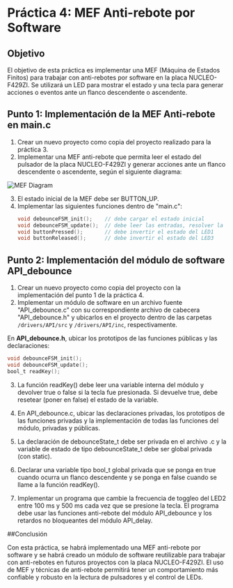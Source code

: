 # Práctica 4: MEF Anti-rebote por Software

## Objetivo
El objetivo de esta práctica es implementar una MEF (Máquina de Estados Finitos) para trabajar con anti-rebotes por software en la placa NUCLEO-F429ZI. Se utilizará un LED para mostrar el estado y una tecla para generar acciones o eventos ante un flanco descendente o ascendente.

## Punto 1: Implementación de la MEF Anti-rebote en main.c
1. Crear un nuevo proyecto como copia del proyecto realizado para la práctica 3.
2. Implementar una MEF anti-rebote que permita leer el estado del pulsador de la placa NUCLEO-F429ZI y generar acciones ante un flanco descendente o ascendente, según el siguiente diagrama:

![MEF Diagram](https://github.com/Kzamudioq/PdM_workspace/assets/138271936/cbd41b41-f591-4ac2-ba54-c7b0e47fe377)

3. El estado inicial de la MEF debe ser BUTTON_UP.
4. Implementar las siguientes funciones dentro de "main.c":
   ```c
   void debounceFSM_init();    // debe cargar el estado inicial
   void debounceFSM_update();  // debe leer las entradas, resolver la lógica de transición de estados y actualizar las salidas
   void buttonPressed();       // debe invertir el estado del LED1
   void buttonReleased();      // debe invertir el estado del LED3

## Punto 2: Implementación del módulo de software API_debounce
1. Crear un nuevo proyecto como copia del proyecto con la implementación del punto 1 de la práctica 4.
2. Implementar un módulo de software en un archivo fuente "API_debounce.c" con su correspondiente archivo de cabecera "API_debounce.h" y ubicarlos en el proyecto dentro de las carpetas `/drivers/API/src` y `/drivers/API/inc`, respectivamente.

En **API_debounce.h**, ubicar los prototipos de las funciones públicas y las declaraciones:
```c
void debounceFSM_init();
void debounceFSM_update();
bool_t readKey();
```
3. La función readKey() debe leer una variable interna del módulo y devolver true o false si la tecla fue presionada. Si devuelve true, debe resetear (poner en false) el estado de la variable.

4. En API_debounce.c, ubicar las declaraciones privadas, los prototipos de las funciones privadas y la implementación de todas las funciones del módulo, privadas y públicas.

5. La declaración de debounceState_t debe ser privada en el archivo .c y la variable de estado de tipo debounceState_t debe ser global privada (con static).

6. Declarar una variable tipo bool_t global privada que se ponga en true cuando ocurra un flanco descendente y se ponga en false cuando se llame a la función readKey().

7. Implementar un programa que cambie la frecuencia de toggleo del LED2 entre 100 ms y 500 ms cada vez que se presione la tecla. El programa debe usar las funciones anti-rebote del módulo API_debounce y los retardos no bloqueantes del módulo API_delay.

##Conclusión 

Con esta práctica, se habrá implementado una MEF anti-rebote por software y se habrá creado un módulo de software reutilizable para trabajar con anti-rebotes en futuros proyectos con la placa NUCLEO-F429ZI. El uso de MEF y técnicas de anti-rebote permitirá tener un comportamiento más confiable y robusto en la lectura de pulsadores y el control de LEDs.



